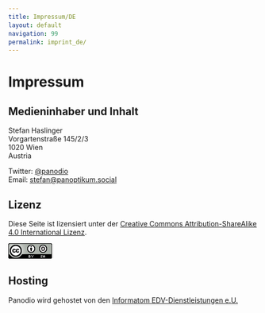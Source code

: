 ```yaml
---
title: Impressum/DE
layout: default
navigation: 99
permalink: imprint_de/
---
```


# Impressum

## Medieninhaber und Inhalt

Stefan Haslinger<br/>
Vorgartenstraße 145/2/3<br/>
1020 Wien<br/>
Austria

Twitter: [@panodio](https://www.twitter.com/panodio)<br/>
Email: <stefan@panoptikum.social>


## Lizenz

<p>
  Diese Seite ist lizensiert unter der
  <a rel="license"
     href="http://creativecommons.org/licenses/by-sa/4.0/">
    Creative Commons Attribution-ShareAlike 4.0 International Lizenz</a>.
</p>

<a rel="license"
   href="http://creativecommons.org/licenses/by-sa/4.0/">
  <img alt="Creative Commons License"
       style="margin: 0px;"
       src="/img/88x31.png" />
</a>


## Hosting

Panodio wird gehostet von den
<a href="https://www.informatom.com">Informatom EDV-Dienstleistungen e.U.</a>
